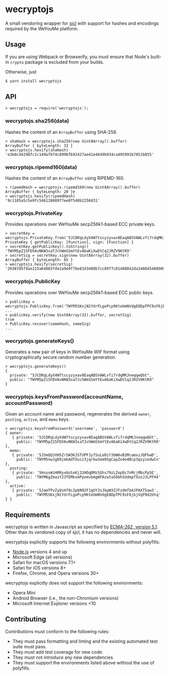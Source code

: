 
wecryptojs
=========

A small vendoring wrapper for [sjcl](http://bitwiseshiftleft.github.io/sjcl/) with support for
hashes and encodings required by the WeYouMe platform.

## Usage

If you are using Webpack or Browserify, you must ensure that Node's built-in `crypto` package
is excluded from your builds. 

Otherwise, just
```sh
$ yarn install wecryptojs
```

## API

```
> wecryptojs = require('wecryptojs');
```

### wecryptojs.sha256(data)

Hashes the content of an `ArrayBuffer` using SHA-256.

```
> shaHash = wecryptojs.sha256(new Uint8Array().buffer)
ArrayBuffer { byteLength: 32 }
> wecryptojs.hexify(shaHash)
'e3b0c44298fc1c149afbf4c8996fb92427ae41e4649b934ca495991b7852b855'
```

### wecryptojs.ripemd160(data) 

Hashes the content of an `ArrayBuffer` using RIPEMD-160.

```
> ripemdHash = wecryptojs.ripemd160(new Uint8Array().buffer)
ArrayBuffer { byteLength: 20 }e
> wecryptojs.hexify(ripemdHash)
'9c1185a5c5e9fc54612808977ee8f548b2258d31'
```

### wecryptojs.PrivateKey

Provides operations over WeYouMe secp256k1-based ECC private keys.
```
> secretKey = wecryptojs.PrivateKey.from('5JCDRqLdyX4W7tscyzyxav8EaqABSVAWLvfi7rdqMKJneqqwQGt')
PrivateKey { getPublicKey: [Function], sign: [Function] }
> secretKey.getPublicKey().toString()
'TWYM5pZ15FDVAvNKW3saTJchWmSSmYtEvA6aKiXwDtCq2JRZV9KtR9'
> secretSig = secretKey.sign(new Uint8Array(32).buffer)
ArrayBuffer { byteLength: 65 }
> wecryptojs.hexify(secretSig)
'20387d5f9ae215a64065fde2a9d4f7be83d3480b7cc89f7c01488042da348845408909e9d4f1d66466c53f0007c771a73bf2883d8d5ab4735b5b4316091361442c'
```

### wecryptojs.PublicKey

Provides operations over WeYouMe secp256k1-based ECC public keys.
```
> publicKey = wecryptojs.PublicKey.from('TWYM5SKxjN1YdrFLgoPcp9KteUmNVdgE8DpTPC9sF6jbjVqP9d2Utq')
... 
> publicKey.verify(new Uint8Array(32).buffer, secretSig)
true
> PublicKey.recover(someHash, someSig)
...
```

### wecryptojs.generateKeys()

Generates a new pair of keys in WeYouMe WIF format using cryptographically secure
random number generation.
```
> wecryptojs.generateKeys()
{
  private: "5JCDRqLdyX4W7tscyzyxav8EaqABSVAWLvfi7rdqMKJneqqwQGt",
  public: "TWYM5pZ15FDVAvNKW3saTJchWmSSmYtEvA6aKiXwDtCq2JRZV9KtR9"
}
```

### wecryptojs.keysFromPassword(accountName, accountPassword)

Given an account name and password, regenerates the derived `owner`, `posting`,
`active`, and `memo` keys.
```
> wecryptojs.keysFromPassword('username', 'password')
{ owner:
   { private: '5JCDRqLdyX4W7tscyzyxav8EaqABSVAWLvfi7rdqMKJneqqwQGt',
     public: 'TWYM5pZ15FDVAvNKW3saTJchWmSSmYtEvA6aKiXwDtCq2JRZV9KtR9' },
  memo:
   { private: '5JSmQQJXH5ZrSW3KJSTUPFJy7SuLeDiY3bW6vB1McamxzJQFhwD',
     public: 'TWYM5nwJgD9jmkAdTXuiz3jqrkw3om95gCapZo4e4Bcp3qzyiedwCn' },
  posting:
   { private: '5HsoxWiHRRyx6oSxKj32HDqDMzSGhs79zLZopDc7nMcjMbcPp5E',
     public: 'TWYM6gZmazY23TEMkxmPpnmvbAgWFAzwtaSDbhSUdmpTXzoJJLPFH4' },
  active:
   { private: '5JamTPvZyQsHf8c2pbN92F1gUY3sJkpW3ZJFzdmfbAJPAXT5aw3',
     public: 'TWYM5SKxjN1YdrFLgoPcp9KteUmNVdgE8DpTPC9sF6jbjVqP9d2Utq' } }
```

## Requirements

wecryptojs is written in Javascript as specified by 
[ECMA-262, version 5.1](https://www.ecma-international.org/ecma-262/5.1/).
Other than its vendored copy of sjcl, it has no dependencies and never will.

wecryptojs explicitly supports the following environments without polyfills:
- [Node.js](https://nodejs.com) versions 4 and up
- Microsoft Edge (all versions)
- Safari for macOS versions 7.1+
- Safari for iOS versions 8+
- Firefox, Chrome, and Opera versions 30+

wecryptojs explicitly does not support the following environments:
- Opera Mini
- Android Browser (i.e., the non-Chromium versions)
- Microsoft Internet Explorer versions <10

## Contributing

Contributions must conform to the following rules:
- They must pass formatting and linting and the existing automated test suite must pass.
- They must add test coverage for new code.
- They must not introduce any new dependencies.
- They must support the environments listed above without the use of polyfills.
